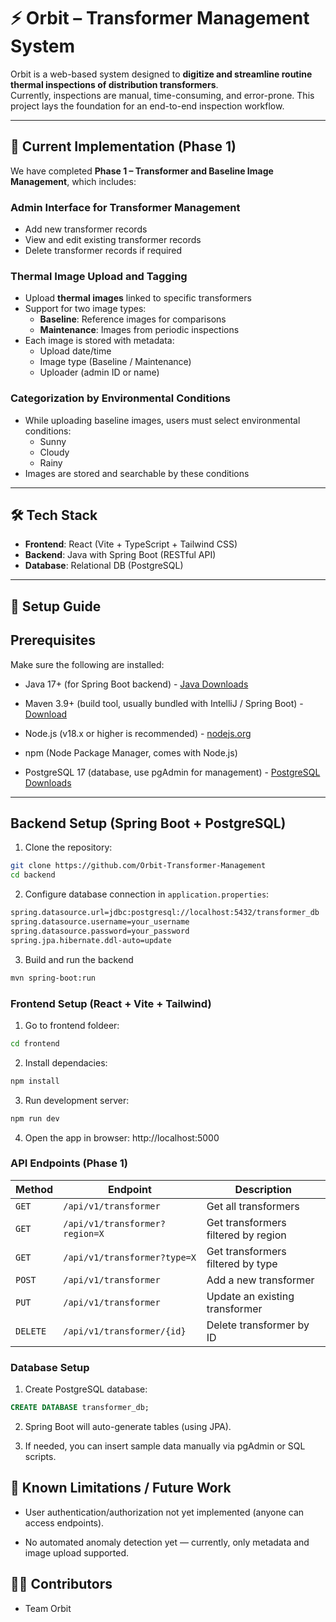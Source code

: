 # ⚡ Orbit – Transformer Management System

Orbit is a web-based system designed to **digitize and streamline routine thermal inspections of distribution transformers**.  
Currently, inspections are manual, time-consuming, and error-prone. This project lays the foundation for an end-to-end inspection workflow.

---

## 📌 Current Implementation (Phase 1)

We have completed **Phase 1 – Transformer and Baseline Image Management**, which includes:

### Admin Interface for Transformer Management
- Add new transformer records  
- View and edit existing transformer records  
- Delete transformer records if required  

### Thermal Image Upload and Tagging
- Upload **thermal images** linked to specific transformers  
- Support for two image types:  
  - **Baseline**: Reference images for comparisons  
  - **Maintenance**: Images from periodic inspections  
- Each image is stored with metadata:  
  - Upload date/time  
  - Image type (Baseline / Maintenance)  
  - Uploader (admin ID or name)  

### Categorization by Environmental Conditions
- While uploading baseline images, users must select environmental conditions:  
  - Sunny  
  - Cloudy  
  - Rainy  
- Images are stored and searchable by these conditions  

---

## 🛠️ Tech Stack

- **Frontend**: React (Vite + TypeScript + Tailwind CSS)  
- **Backend**: Java with Spring Boot (RESTful API)  
- **Database**: Relational DB (PostgreSQL)  

---

## 🚀 Setup Guide

## Prerequisites

Make sure the following are installed:

- Java 17+ (for Spring Boot backend) - [Java Downloads](https://www.oracle.com/apac/java/technologies/downloads/)

- Maven 3.9+ (build tool, usually bundled with IntelliJ / Spring Boot) - [Download](https://maven.apache.org/download.cgi)

- Node.js (v18.x or higher is recommended) - [nodejs.org](https://nodejs.org/)

- npm (Node Package Manager, comes with Node.js)

- PostgreSQL 17 (database, use pgAdmin for management) - [PostgreSQL Downloads](https://www.postgresql.org/download/)

---

## Backend Setup (Spring Boot + PostgreSQL)

1. Clone the repository:
```bash
git clone https://github.com/Orbit-Transformer-Management
cd backend
```

2. Configure database connection in `application.properties`:
```bash
spring.datasource.url=jdbc:postgresql://localhost:5432/transformer_db
spring.datasource.username=your_username
spring.datasource.password=your_password
spring.jpa.hibernate.ddl-auto=update
```

3. Build and run the backend
```bash
mvn spring-boot:run
```

### Frontend Setup (React + Vite + Tailwind)

1. Go to frontend foldeer:
```bash
cd frontend
```

2. Install dependacies:
```bash
npm install
```

3. Run development server:
```bash
npm run dev
```

4. Open the app in browser: http://localhost:5000
 

### API Endpoints (Phase 1)

| Method   | Endpoint                       | Description                         |
| -------- | ------------------------------ | ----------------------------------- |
| `GET`    | `/api/v1/transformer`          | Get all transformers                |
| `GET`    | `/api/v1/transformer?region=X` | Get transformers filtered by region |
| `GET`    | `/api/v1/transformer?type=X`   | Get transformers filtered by type   |
| `POST`   | `/api/v1/transformer`          | Add a new transformer               |
| `PUT`    | `/api/v1/transformer`          | Update an existing transformer      |
| `DELETE` | `/api/v1/transformer/{id}`     | Delete transformer by ID            |

### Database Setup

1. Create PostgreSQL database:
```sql
CREATE DATABASE transformer_db;
```

2. Spring Boot will auto-generate tables (using JPA).

3. If needed, you can insert sample data manually via pgAdmin or SQL scripts.

## 🚧 Known Limitations / Future Work

- User authentication/authorization not yet implemented (anyone can access endpoints).

- No automated anomaly detection yet — currently, only metadata and image upload supported.

## 👩‍💻 Contributors

- Team Orbit
